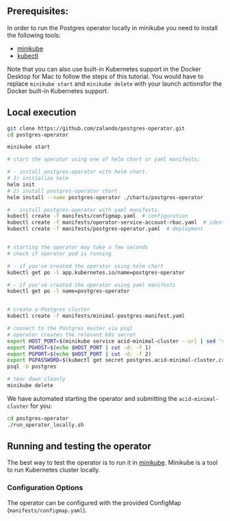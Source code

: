 ## Prerequisites:

In order to run the Postgres operator locally in minikube you need to install the following tools:

* [minikube](https://github.com/kubernetes/minikube/releases)
* [kubectl](https://kubernetes.io/docs/tasks/tools/install-kubectl/#install-kubectl-binary-via-curl)

Note that you can also use built-in Kubernetes support in the Docker Desktop
for Mac to follow the steps of this tutorial. You would have to replace
`minikube start` and `minikube delete` with your launch actionsfor the Docker
built-in Kubernetes support.

## Local execution

```bash
git clone https://github.com/zalando/postgres-operator.git
cd postgres-operator

minikube start

# start the operator using one of helm chart or yaml manifests;

# - install postgres-operator with helm chart.
# 1) initialize helm
helm init
# 2) install postgres-operator chart
helm install --name postgres-operator ./charts/postgres-operator

# - install postgres-operator with yaml manifests.
kubectl create -f manifests/configmap.yaml  # configuration
kubectl create -f manifests/operator-service-account-rbac.yaml  # identity and permissions
kubectl create -f manifests/postgres-operator.yaml  # deployment


# starting the operator may take a few seconds
# check if operator pod is running

# - if you've created the operator using helm chart
kubectl get po -l app.kubernetes.io/name=postgres-operator

# - if you've created the operator using yaml manifests
kubectl get po -l name=postgres-operator


# create a Postgres cluster
kubectl create -f manifests/minimal-postgres-manifest.yaml

# connect to the Postgres master via psql
# operator creates the relevant k8s secret
export HOST_PORT=$(minikube service acid-minimal-cluster --url | sed 's,.*/,,')
export PGHOST=$(echo $HOST_PORT | cut -d: -f 1)
export PGPORT=$(echo $HOST_PORT | cut -d: -f 2)
export PGPASSWORD=$(kubectl get secret postgres.acid-minimal-cluster.credentials -o 'jsonpath={.data.password}' | base64 -d)
psql -U postgres

# tear down cleanly
minikube delete
```

We have automated starting the operator and submitting the `acid-minimal-cluster` for you:
```bash
cd postgres-operator
./run_operator_locally.sh
```

## Running and testing the operator

The best way to test the operator is to run it in [minikube](https://kubernetes.io/docs/getting-started-guides/minikube/).
Minikube is a tool to run Kubernetes cluster locally.

### Configuration Options

The operator can be configured with the provided ConfigMap (`manifests/configmap.yaml`).
